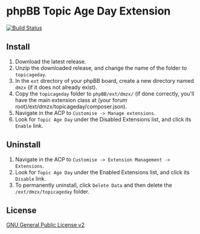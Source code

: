 # phpBB Topic Age Day Extension

[![Build Status](https://travis-ci.org/dmzx/topicageday.svg?branch=master)](https://travis-ci.org/dmzx/topicageday)

## Install

1. Download the latest release.
2. Unzip the downloaded release, and change the name of the folder to `topicageday`.
3. In the `ext` directory of your phpBB board, create a new directory named `dmzx` (if it does not already exist).
4. Copy the `topicageday` folder to `phpBB/ext/dmzx/` (if done correctly, you'll have the main extension class at (your forum root)/ext/dmzx/topicageday/composer.json).
5. Navigate in the ACP to `Customise -> Manage extensions`.
6. Look for `Topic Age Day` under the Disabled Extensions list, and click its `Enable` link.

## Uninstall

1. Navigate in the ACP to `Customise -> Extension Management -> Extensions`.
2. Look for `Topic Age Day` under the Enabled Extensions list, and click its `Disable` link.
3. To permanently uninstall, click `Delete Data` and then delete the `/ext/dmzx/topicageday` folder.

## License
[GNU General Public License v2](http://opensource.org/licenses/GPL-2.0)
